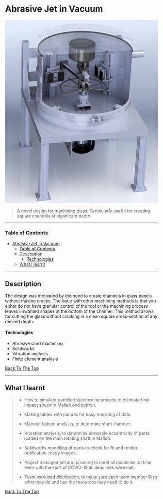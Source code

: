 # Abrasive Jet in Vacuum

![Project Image](./readme_files/JetCAD.png)

> A novel design for machining glass. Particularly useful for creating square channels of significant depth.
---

### Table of Contents

- [Abrasive Jet in Vacuum](#abrasive-jet-in-vacuum)
  - [Table of Contents](#table-of-contents)
  - [Description](#description)
      - [Technologies](#technologies)
  - [What I learnt](#what-i-learnt)

---

## Description

The design was motivated by the need to create channels in glass panels without making cracks. The issue with other machining methods is that you either do not have granular control of the tool or the machining process leaves unwanted shapes at the bottom of the channel. This method allows for cutting the glass without cracking in a clean square cross-section of any desired depth.


#### Technologies

- Abrasive sand machining 
- Solidworks
- Vibration analysis 
- Finite element analysis


[Back To The Top](#Abrasive-Jet-in-Vacuum)

---

## What I learnt

>- How to simulate particle trajectory recursively to estimate final impact speed in Matlab and python.
>
>- Making tables with pandas for easy reporting of data. 
>
>- Material fatigue analysis, to determine shaft diameter.  
>
>- Vibration analysis, to determine allowable eccentricity of parts loaded on the main rotating shaft in Matlab.
>
>- Solidworks modelling of parts to check for fit and render publication-ready images. 
>
>- Project management and planning to meet all deadlines on time, even with the start of COVID-19 all deadlines were met. 
>
>- Team workload distribution, to make sure each team member likes what they do and has the resources they need to do it. 


[Back To The Top](#Abrasive-Jet-in-Vacuum)

